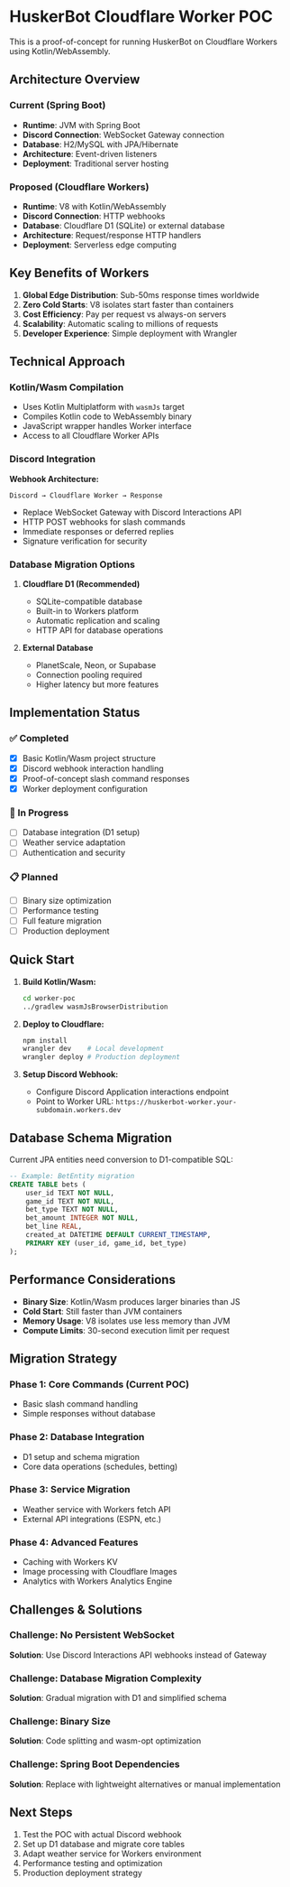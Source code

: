 # HuskerBot Cloudflare Worker POC

This is a proof-of-concept for running HuskerBot on Cloudflare Workers using Kotlin/WebAssembly.

## Architecture Overview

### Current (Spring Boot)
- **Runtime**: JVM with Spring Boot
- **Discord Connection**: WebSocket Gateway connection  
- **Database**: H2/MySQL with JPA/Hibernate
- **Architecture**: Event-driven listeners
- **Deployment**: Traditional server hosting

### Proposed (Cloudflare Workers)
- **Runtime**: V8 with Kotlin/WebAssembly
- **Discord Connection**: HTTP webhooks
- **Database**: Cloudflare D1 (SQLite) or external database
- **Architecture**: Request/response HTTP handlers
- **Deployment**: Serverless edge computing

## Key Benefits of Workers

1. **Global Edge Distribution**: Sub-50ms response times worldwide
2. **Zero Cold Starts**: V8 isolates start faster than containers
3. **Cost Efficiency**: Pay per request vs always-on servers
4. **Scalability**: Automatic scaling to millions of requests
5. **Developer Experience**: Simple deployment with Wrangler

## Technical Approach

### Kotlin/Wasm Compilation
- Uses Kotlin Multiplatform with `wasmJs` target
- Compiles Kotlin code to WebAssembly binary
- JavaScript wrapper handles Worker interface
- Access to all Cloudflare Worker APIs

### Discord Integration
**Webhook Architecture:**
```
Discord → Cloudflare Worker → Response
```
- Replace WebSocket Gateway with Discord Interactions API
- HTTP POST webhooks for slash commands
- Immediate responses or deferred replies
- Signature verification for security

### Database Migration Options

1. **Cloudflare D1 (Recommended)**
   - SQLite-compatible database
   - Built-in to Workers platform
   - Automatic replication and scaling
   - HTTP API for database operations

2. **External Database**
   - PlanetScale, Neon, or Supabase
   - Connection pooling required
   - Higher latency but more features

## Implementation Status

### ✅ Completed
- [x] Basic Kotlin/Wasm project structure
- [x] Discord webhook interaction handling
- [x] Proof-of-concept slash command responses
- [x] Worker deployment configuration

### 🚧 In Progress  
- [ ] Database integration (D1 setup)
- [ ] Weather service adaptation
- [ ] Authentication and security

### 📋 Planned
- [ ] Binary size optimization
- [ ] Performance testing
- [ ] Full feature migration
- [ ] Production deployment

## Quick Start

1. **Build Kotlin/Wasm:**
   ```bash
   cd worker-poc
   ../gradlew wasmJsBrowserDistribution
   ```

2. **Deploy to Cloudflare:**
   ```bash
   npm install
   wrangler dev    # Local development
   wrangler deploy # Production deployment
   ```

3. **Setup Discord Webhook:**
   - Configure Discord Application interactions endpoint
   - Point to Worker URL: `https://huskerbot-worker.your-subdomain.workers.dev`

## Database Schema Migration

Current JPA entities need conversion to D1-compatible SQL:

```sql
-- Example: BetEntity migration
CREATE TABLE bets (
    user_id TEXT NOT NULL,
    game_id TEXT NOT NULL,
    bet_type TEXT NOT NULL,
    bet_amount INTEGER NOT NULL,
    bet_line REAL,
    created_at DATETIME DEFAULT CURRENT_TIMESTAMP,
    PRIMARY KEY (user_id, game_id, bet_type)
);
```

## Performance Considerations

- **Binary Size**: Kotlin/Wasm produces larger binaries than JS
- **Cold Start**: Still faster than JVM containers
- **Memory Usage**: V8 isolates use less memory than JVM
- **Compute Limits**: 30-second execution limit per request

## Migration Strategy

### Phase 1: Core Commands (Current POC)
- Basic slash command handling
- Simple responses without database

### Phase 2: Database Integration  
- D1 setup and schema migration
- Core data operations (schedules, betting)

### Phase 3: Service Migration
- Weather service with Workers fetch API
- External API integrations (ESPN, etc.)

### Phase 4: Advanced Features
- Caching with Workers KV
- Image processing with Cloudflare Images
- Analytics with Workers Analytics Engine

## Challenges & Solutions

### Challenge: No Persistent WebSocket
**Solution**: Use Discord Interactions API webhooks instead of Gateway

### Challenge: Database Migration Complexity
**Solution**: Gradual migration with D1 and simplified schema

### Challenge: Binary Size
**Solution**: Code splitting and wasm-opt optimization

### Challenge: Spring Boot Dependencies
**Solution**: Replace with lightweight alternatives or manual implementation

## Next Steps

1. Test the POC with actual Discord webhook
2. Set up D1 database and migrate core tables
3. Adapt weather service for Workers environment
4. Performance testing and optimization
5. Production deployment strategy